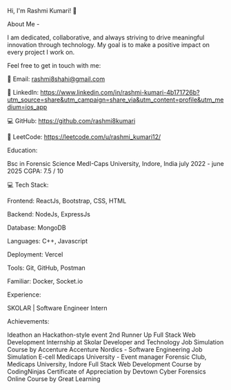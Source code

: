 Hi, I'm Rashmi Kumari! 👋


About Me - 

I am dedicated, collaborative, and always striving to drive meaningful innovation through technology. My goal is to make a positive impact on every project I work on.

Feel free to get in touch with me:

📧 Email: rashmi8shahi@gmail.com

🔗 LinkedIn: https://www.linkedin.com/in/rashmi-kumari-4b171726b?utm_source=share&utm_campaign=share_via&utm_content=profile&utm_medium=ios_app

💻 GitHub: https://github.com/rashmi8kumari

🧠 LeetCode: https://leetcode.com/u/rashmi_kumari12/

Education:

Bsc in Forensic Science
MedI-Caps University, Indore, India
july 2022 - june 2025
CGPA: 7.5 / 10

💻 Tech Stack:

Frontend: ReactJs, Bootstrap, CSS, HTML

Backend: NodeJs, ExpressJs

Database: MongoDB

Languages:  C++, Javascript

Deployment: Vercel

Tools: Git, GitHub, Postman

Familiar: Docker, Socket.io

Experience:

SKOLAR | Software Engineer Intern

Achievements:

Ideathon an Hackathon-style event 2nd Runner Up
Full Stack Web Development Internship at Skolar
Developer and Technology Job Simulation Course by Accenture
Accenture Nordics - Software Engineering Job Simulation
E-cell Medicaps University - Event manager
Forensic Club, Medicaps University, Indore
Full Stack Web Development Course by CodingNinjas
Certificate of Appreciation by Devtown
Cyber Forensics Online Course by Great Learning


